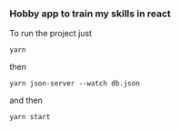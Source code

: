 ### Hobby app to train my skills in react

To run the project just

`yarn`

then

`yarn json-server --watch db.json`

and then

`yarn start`
